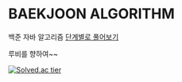 # BAEKJOON ALGORITHM

백준 자바 알고리즘 <a href="https://www.acmicpc.net/step">단계별로 풀어보기</a>

루비를 향하여~~

[![Solved.ac tier](http://mazassumnida.wtf/api/pastel/generate_badge?boj=dtg9811)](https://solved.ac/dtg9811)







